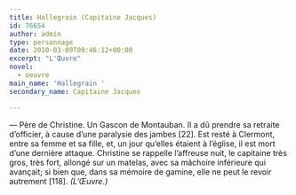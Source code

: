 ```yaml
---
title: Hallegrain (Capitaine Jacques)
id: 76654
author: admin
type: personnage
date: 2010-03-09T09:46:12+00:00
excerpt: "L'Œuvre"
novel:
  - oeuvre
main_name: 'Hallegrain '
secondary_name: Capitaine Jacques

---
```

— Père de Christine. Un Gascon de Montauban. II a dû prendre sa retraite d&rsquo;officier, à cause d&rsquo;une paralysie des jambes [22]. Est resté à Clermont, entre sa femme et sa fille, et, un jour qu&rsquo;elles étaient à l&rsquo;église, il est mort d&rsquo;une dernière attaque. Christine se rappelle l&rsquo;affreuse nuit, le capitaine très gros, très fort, allongé sur un matelas, avec sa mâchoire inférieure qui avançait; si bien que, dans sa mémoire de gamine, elle ne peut le revoir autrement [118]. _(L&rsquo;Œuvre.)_